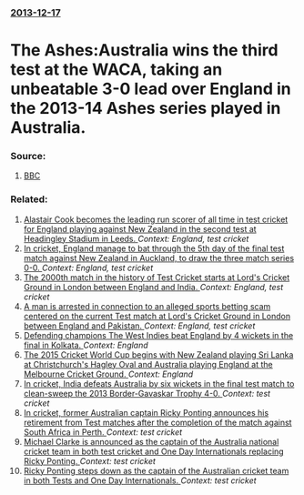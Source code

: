 ### [2013-12-17](/news/2013/12/17/index.md)

# The Ashes:Australia wins the third test at the WACA, taking an unbeatable 3-0 lead over England in the 2013-14 Ashes series played in Australia. 




### Source:

1. [BBC](http://www.bbc.com/sport/0/cricket/25353712)

### Related:

1. [Alastair Cook becomes the leading run scorer of all time in test cricket for England playing against New Zealand in the second test at Headingley Stadium in Leeds. ](/news/2015/05/30/alastair-cook-becomes-the-leading-run-scorer-of-all-time-in-test-cricket-for-england-playing-against-new-zealand-in-the-second-test-at-headi.md) _Context: England, test cricket_
2. [In cricket, England manage to bat through the 5th day of the final test match against New Zealand in Auckland, to draw the three match series 0-0. ](/news/2013/03/26/in-cricket-england-manage-to-bat-through-the-5th-day-of-the-final-test-match-against-new-zealand-in-auckland-to-draw-the-three-match-serie.md) _Context: England, test cricket_
3. [The 2000th match in the history of Test Cricket starts at Lord's Cricket Ground in London between England and India. ](/news/2011/07/21/the-2000th-match-in-the-history-of-test-cricket-starts-at-lord-s-cricket-ground-in-london-between-england-and-india.md) _Context: England, test cricket_
4. [A man is arrested in connection to an alleged sports betting scam centered on the current Test match at Lord's Cricket Ground in London between England and Pakistan. ](/news/2010/08/29/a-man-is-arrested-in-connection-to-an-alleged-sports-betting-scam-centered-on-the-current-test-match-at-lord-s-cricket-ground-in-london-betw.md) _Context: England, test cricket_
5. [Defending champions The West Indies beat England by 4 wickets in the final in Kolkata. ](/news/2016/04/3/defending-champions-the-west-indies-beat-england-by-4-wickets-in-the-final-in-kolkata.md) _Context: England_
6. [ The 2015 Cricket World Cup begins with New Zealand playing Sri Lanka at Christchurch's Hagley Oval and Australia playing England at the Melbourne Cricket Ground. ](/news/2015/02/14/the-2015-cricket-world-cup-begins-with-new-zealand-playing-sri-lanka-at-christchurch-s-hagley-oval-and-australia-playing-england-at-the-mel.md) _Context: England_
7. [In cricket, India defeats Australia by six wickets in the final test match to clean-sweep the 2013 Border-Gavaskar Trophy 4-0. ](/news/2013/03/24/in-cricket-india-defeats-australia-by-six-wickets-in-the-final-test-match-to-clean-sweep-the-2013-borderagavaskar-trophy-4a0.md) _Context: test cricket_
8. [In cricket, former Australian captain Ricky Ponting announces his retirement from Test matches after the completion of the match against South Africa in Perth. ](/news/2012/11/29/in-cricket-former-australian-captain-ricky-ponting-announces-his-retirement-from-test-matches-after-the-completion-of-the-match-against-sou.md) _Context: test cricket_
9. [Michael Clarke is announced as the captain of the Australia national cricket team in both test cricket and One Day Internationals replacing Ricky Ponting. ](/news/2011/03/30/michael-clarke-is-announced-as-the-captain-of-the-australia-national-cricket-team-in-both-test-cricket-and-one-day-internationals-replacing.md) _Context: test cricket_
10. [Ricky Ponting steps down as the captain of the Australian cricket team in both Tests and One Day Internationals. ](/news/2011/03/29/ricky-ponting-steps-down-as-the-captain-of-the-australian-cricket-team-in-both-tests-and-one-day-internationals.md) _Context: test cricket_
